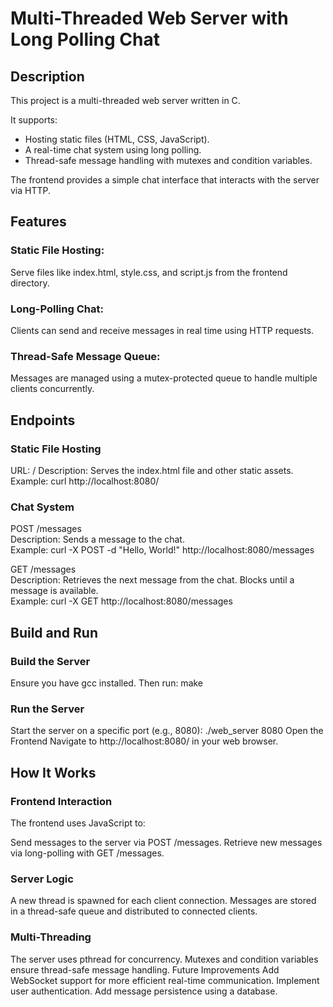 # Multi-Threaded Web Server with Long Polling Chat

## Description
This project is a multi-threaded web server written in C. 

It supports:
- Hosting static files (HTML, CSS, JavaScript).
- A real-time chat system using long polling.
- Thread-safe message handling with mutexes and condition variables.

The frontend provides a simple chat interface that interacts with the server via HTTP.

## Features

### Static File Hosting: 

Serve files like index.html, style.css, and script.js from the frontend directory.

### Long-Polling Chat: 

Clients can send and receive messages in real time using HTTP requests.

### Thread-Safe Message Queue: 

Messages are managed using a mutex-protected queue to handle multiple clients concurrently.


## Endpoints

### Static File Hosting

URL: /
Description: Serves the index.html file and other static assets.
Example:
curl http://localhost:8080/

### Chat System

POST /messages  
Description: Sends a message to the chat.  
Example: curl -X POST -d "Hello, World!" http://localhost:8080/messages

GET /messages  
Description: Retrieves the next message from the chat. Blocks until a message is available.  
Example: curl -X GET http://localhost:8080/messages

## Build and Run

### Build the Server

Ensure you have gcc installed. Then run: make

### Run the Server

Start the server on a specific port (e.g., 8080): ./web_server 8080
Open the Frontend
Navigate to http://localhost:8080/ in your web browser.


## How It Works

### Frontend Interaction

The frontend uses JavaScript to:

Send messages to the server via POST /messages.
Retrieve new messages via long-polling with GET /messages.

### Server Logic

A new thread is spawned for each client connection.
Messages are stored in a thread-safe queue and distributed to connected clients.

### Multi-Threading

The server uses pthread for concurrency.
Mutexes and condition variables ensure thread-safe message handling.
Future Improvements
Add WebSocket support for more efficient real-time communication.
Implement user authentication.
Add message persistence using a database.
